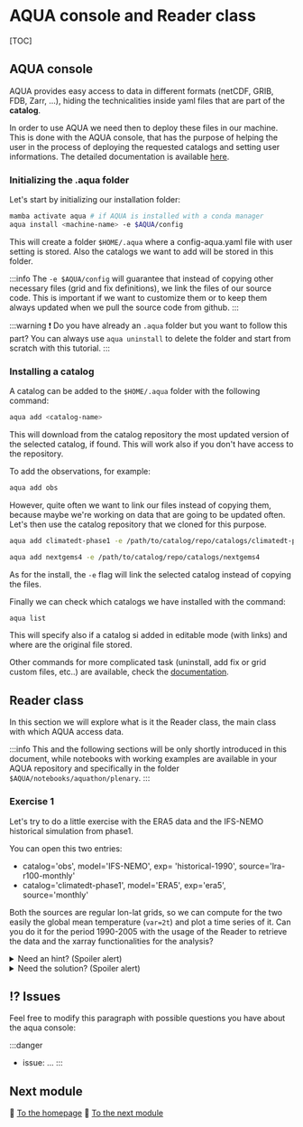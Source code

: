 # AQUA console and Reader class

[TOC]

## AQUA console

AQUA provides easy access to data in different formats (netCDF, GRIB, FDB, Zarr, ...), hiding the technicalities inside yaml files that are part of the **catalog**.

In order to use AQUA we need then to deploy these files in our machine. This is done with the AQUA console, that has the purpose of helping the user in the process of deploying the requested catalogs and setting user informations. The detailed documentation is available [here](https://aqua-web-climatedt.2.rahtiapp.fi/documentation/aqua_console.html).

### Initializing the .aqua folder

Let's start by initializing our installation folder:

```bash
mamba activate aqua # if AQUA is installed with a conda manager
aqua install <machine-name> -e $AQUA/config
```

This will create a folder `$HOME/.aqua` where a config-aqua.yaml file with user setting is stored. Also the catalogs we want to add will be stored in this folder. 

:::info
The `-e $AQUA/config` will guarantee that instead of copying other necessary files (grid and fix definitions), we link the files of our source code. This is important if we want to customize them or to keep them always updated when we pull the source code from github.
:::

:::warning
:exclamation: Do you have already an `.aqua` folder but you want to follow this part? You can always use `aqua uninstall` to delete the folder and start from scratch with this tutorial.
:::

### Installing a catalog

A catalog can be added to the `$HOME/.aqua` folder with the following command:

```bash
aqua add <catalog-name>
```

This will download from the catalog repository the most updated version of the selected catalog, if found. This will work also if you don't have access to the repository.

To add the observations, for example:

```bash
aqua add obs
```

However, quite often we want to link our files instead of copying them, because maybe we're working on data that are going to be updated often. Let's then use the catalog repository that we cloned for this purpose.

```bash
aqua add climatedt-phase1 -e /path/to/catalog/repo/catalogs/climatedt-phase1

aqua add nextgems4 -e /path/to/catalog/repo/catalogs/nextgems4
```

As for the install, the `-e` flag will link the selected catalog instead of copying the files.

Finally we can check which catalogs we have installed with the command:

```bash
aqua list
```

This will specify also if a catalog si added in editable mode (with links) and where are the original file stored.

Other commands for more complicated task (uninstall, add fix or grid custom files, etc..) are available, check the [documentation](https://aqua-web-climatedt.2.rahtiapp.fi/documentation/aqua_console.html).

## Reader class

In this section we will explore what is it the Reader class, the main class with which AQUA access data.

:::info
This and the following sections will be only shortly introduced in this document, while notebooks with working examples are available in your AQUA repository and specifically in the folder `$AQUA/notebooks/aquathon/plenary`.
:::

### Exercise 1

Let's try to do a little exercise with the ERA5 data and the IFS-NEMO historical simulation from phase1.

You can open this two entries:

- catalog='obs', model='IFS-NEMO', exp= 'historical-1990', source='lra-r100-monthly'
- catalog='climatedt-phase1', model='ERA5', exp='era5', source='monthly'

Both the sources are regular lon-lat grids, so we can compute for the two easily the global mean temperature (`var=2t`) and plot a time series of it. Can you do it for the period 1990-2005 with the usage of the Reader to retrieve the data and the xarray functionalities for the analysis?

<details>
  <summary>Need an hint? (Spoiler alert)</summary>
  
- **hint1**: the global mean in a regular grid requires the computation of the area weighted mean, which can be done with the `weighted` method of the `xarray.Dataset` object.
- **hint2**: the Reader returns always an xarray.Dataset object, also when asking for only one variable.
  
</details>

<details>
  <summary>Need the solution? (Spoiler alert)</summary>
    
    from aqua import Reader
    import matplotlib.pyplot as plt
    import numpy as np

    # Instantiate the Reader and retrieve the data
    reader1 = Reader(catalog='obs', model='ERA5', exp='era5', source='monthly')
    reader2 = Reader(catalog='climatedt-phase1', model='IFS-NEMO', exp='historical-1990', source='lra-r100-monthly')

    data1 = reader1.retrieve(var='2t', startdate='1990-01-01', enddate='2010-12-31')
    data2 = reader2.retrieve(var='2t', startdate='1990-01-01', enddate='2010-12-31')

    # Move to the xarray dataarray
    data1 = data1['2t']
    data2 = data2['2t']

    # Evaluate the global mean on a regular grid
    lat1 = data1.lat
    lat2 = data2.lat
    wgt1 = np.cos(np.deg2rad(lat1))
    wgt2 = np.cos(np.deg2rad(lat2))

    timeseries1 = data1.weighted(wgt1).mean(dim=['lat', 'lon'])
    timeseries2 = data2.weighted(wgt2).mean(dim=['lat', 'lon'])

    # Plot the timeseries
    plt.figure()
    timeseries1.plot(label='ERA5')
    timeseries2.plot(label='IFS-NEMO')

    plt.legend()
    plt.show()
</details>


## :interrobang: Issues 

Feel free to modify this paragraph with possible questions you have about the aqua console:

:::danger
- issue: ...
:::

## Next module

:house_with_garden: [To the homepage](https://siili.rahtiapp.fi/SG2E5GTnT5mIDpB7v2bxKA#)
:rocket: [To the next module](https://siili.rahtiapp.fi/lZlFi14YRYyNFK7uYZ5UjA#)